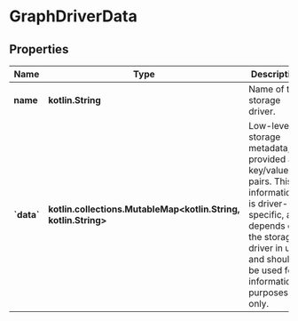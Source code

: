 
# GraphDriverData

## Properties
Name | Type | Description | Notes
------------ | ------------- | ------------- | -------------
**name** | **kotlin.String** | Name of the storage driver. | 
**&#x60;data&#x60;** | **kotlin.collections.MutableMap&lt;kotlin.String, kotlin.String&gt;** | Low-level storage metadata, provided as key/value pairs.  This information is driver-specific, and depends on the storage-driver in use, and should be used for informational purposes only.  |  [optional]



